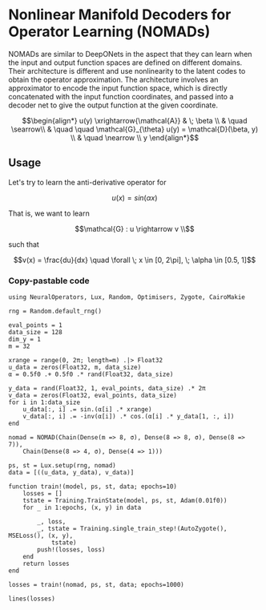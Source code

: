 # Nonlinear Manifold Decoders for Operator Learning (NOMADs)

NOMADs are similar to DeepONets in the aspect that they can learn when the input and output
function spaces are defined on different domains. Their architecture is different and use
nonlinearity to the latent codes to obtain the operator approximation. The architecture
involves an approximator to encode the input function space, which is directly concatenated
with the input function coordinates, and passed into a decoder net to give the output
function at the given coordinate.

```math
\begin{align*}
u(y) \xrightarrow{\mathcal{A}} & \; \beta \\
& \quad \searrow\\
& \quad \quad \mathcal{G}_{\theta} u(y) = \mathcal{D}(\beta, y) \\
& \quad \nearrow \\
y
\end{align*}
```

## Usage

Let's try to learn the anti-derivative operator for

```math
u(x) = sin(\alpha x)
```

That is, we want to learn

```math
\mathcal{G} : u \rightarrow v \\
```

such that

```math
v(x) = \frac{du}{dx} \quad \forall \; x \in [0, 2\pi], \; \alpha \in [0.5, 1]
```

### Copy-pastable code

```@example nomad_tutorial
using NeuralOperators, Lux, Random, Optimisers, Zygote, CairoMakie

rng = Random.default_rng()

eval_points = 1
data_size = 128
dim_y = 1
m = 32

xrange = range(0, 2π; length=m) .|> Float32
u_data = zeros(Float32, m, data_size)
α = 0.5f0 .+ 0.5f0 .* rand(Float32, data_size)

y_data = rand(Float32, 1, eval_points, data_size) .* 2π
v_data = zeros(Float32, eval_points, data_size)
for i in 1:data_size
    u_data[:, i] .= sin.(α[i] .* xrange)
    v_data[:, i] .= -inv(α[i]) .* cos.(α[i] .* y_data[1, :, i])
end

nomad = NOMAD(Chain(Dense(m => 8, σ), Dense(8 => 8, σ), Dense(8 => 7)),
    Chain(Dense(8 => 4, σ), Dense(4 => 1)))

ps, st = Lux.setup(rng, nomad)
data = [((u_data, y_data), v_data)]

function train!(model, ps, st, data; epochs=10)
    losses = []
    tstate = Training.TrainState(model, ps, st, Adam(0.01f0))
    for _ in 1:epochs, (x, y) in data

        _, loss,
        _, tstate = Training.single_train_step!(AutoZygote(), MSELoss(), (x, y),
            tstate)
        push!(losses, loss)
    end
    return losses
end

losses = train!(nomad, ps, st, data; epochs=1000)

lines(losses)
```

